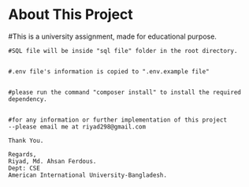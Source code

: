 <h1>About This Project</h1>


<p>
	#This is a university assignment, made for educational purpose.


	#SQL file will be inside "sql file" folder in the root directory.


	#.env file's information is copied to ".env.example file"


	#please run the command "composer install" to install the required dependency.


	#for any information or further implementation of this project
	--please email me at riyad298@gmail.com
	
	Thank You.

	Regards,
	Riyad, Md. Ahsan Ferdous.
	Dept: CSE
	American International University-Bangladesh. 
</p>

